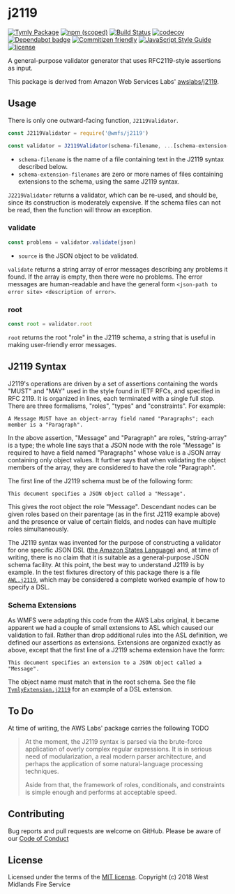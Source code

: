 # j2119
[![Tymly Package](https://img.shields.io/badge/tymly-package-blue.svg)](https://tymly.io/) [![npm (scoped)](https://img.shields.io/npm/v/@wmfs/j2119.svg)](https://www.npmjs.com/package/@wmfs/j2119) [![Build Status](https://travis-ci.com/wmfs/j2119.svg?branch=master)](https://travis-ci.org/wmfs/j2119) [![codecov](https://codecov.io/gh/wmfs/j2119/branch/master/graph/badge.svg)](https://codecov.io/gh/wmfs/j2119) [![Dependabot badge](https://img.shields.io/badge/Dependabot-active-brightgreen.svg)](https://dependabot.com/) [![Commitizen friendly](https://img.shields.io/badge/commitizen-friendly-brightgreen.svg)](http://commitizen.github.io/cz-cli/)
[![JavaScript Style Guide](https://img.shields.io/badge/code_style-standard-brightgreen.svg)](https://standardjs.com) [![license](https://img.shields.io/github/license/mashape/apistatus.svg)](https://github.com/wmfs/tymly/blob/master/packages/j2112/LICENSE)

A general-purpose validator generator that uses RFC2119-style assertions as input.

This package is derived from Amazon Web Services Labs' [awslabs/j2119](https://github.com/awslabs/j2119).

## Usage

There is only one outward-facing function, `J2119Validator`.

```javascript
const J2119Validator = require('@wmfs/j2119')

const validator = J2119Validator(schema-filename, ...[schema-extension-filenames])
```

* `schema-filename` is the name of a file containing text in the J2119
syntax described below. 
* `schema-extension-filenames` are zero or more names of files containing extensions 
to the schema, using the same J2119 syntax.

`J2219Validator` returns a validator, which can be re-used, and should be, since its 
construction is moderately expensive.  If the schema files can not be read, then
the function will throw an exception.

### validate
```javascript
const problems = validator.validate(json)
```

* `source` is the JSON object to be validated.
 
 `validate` returns a string array of error messages describing any problems it found. If the array is empty, then there were no problems. The error messages are human-readable and have the general form `<json-path to error site> <description of error>`.

### root
```javascript
const root = validator.root
```

`root` returns the root "role" in the J2119 schema, a string that is
useful in making user-friendly error messages.

## J2119 Syntax

J2119's operations are driven by a set of assertions containing the words
"MUST" and "MAY" used in the style found in IETF RFCs, and specified in
RFC 2119.  It is organized in lines, each terminated with a single full stop.
There are three formalisms, "roles", "types" and "constraints". For example:

```
A Message MUST have an object-array field named "Paragraphs"; each member is a "Paragraph".
```

In the above assertion, "Message" and "Paragraph" are roles, "string-array" is a
type; the whole line says that a JSON node with the role "Message" is required
to have a field named "Paragraphs" whose value is a JSON array containing only
object values.   It further says that when validating the object members of
the array, they are considered to have the role "Paragraph".

The first line of the J2119 schema must be of the following form:

```
This document specifies a JSON object called a "Message".
```

This gives the root object the role "Message". Descendant nodes can be given
roles based on their parentage (as in the first J2119 example above) and the
presence or value of certain fields, and nodes can have multiple roles
simultaneously.

The J2119 syntax was invented for the purpose of constructing a validator for
one specific JSON DSL ([the Amazon States Language](https://states-language.net/spec.html)) and, at time of writing, there is
no claim that it is suitable as a general-purpose JSON schema facility.  At
this point, the best way to understand J2119 is by example.  In the
test fixtures directory of this package there is a file [`AWL.j2119`](https://github.com/wmfs/j2119/blob/master/test/fixtures/AWL.j2119), which
may be considered a complete worked example of how to specify a DSL.  

### Schema Extensions

As WMFS were adapting this code from the AWS Labs original, it became apparent we 
had a couple of small extensions to ASL which caused our validation to fail. Rather 
than drop additional rules into the ASL definition, we defined our assertions as extensions.  Extensions are organized exactly as above, except that the first line
of a J2119 schema extension have the form:

```
This document specifies an extension to a JSON object called a "Message".
``` 

The object name must match that in the root schema.  See the file [`TymlyExtension.j2119`](https://github.com/wmfs/j2119/blob/master/test/fixtures/TymlyExtension.j2119) for an example of a DSL extension.

## To Do

At time of writing, the AWS Labs' package carries the following TODO

> At the moment, the J2119 syntax is parsed via the brute-force application of
overly complex regular expressions.  It is in serious need of modularization,
a real modern parser architecture, and perhaps the application of some
natural-language processing techniques.
>
> Aside from that, the framework of roles,
conditionals, and constraints is simple enough and performs at acceptable
speed.

## Contributing

Bug reports and pull requests are welcome on GitHub. Please be aware of our [Code of Conduct](https://github.com/wmfs/j2112/blob/master/CODE_OF_CONDUCT.md)

## <a name="license"></a>License
Licensed under the terms of the [MIT license](https://github.com/wmfs/j2112/blob/master/LICENSE). Copyright (c) 2018 West Midlands Fire Service

